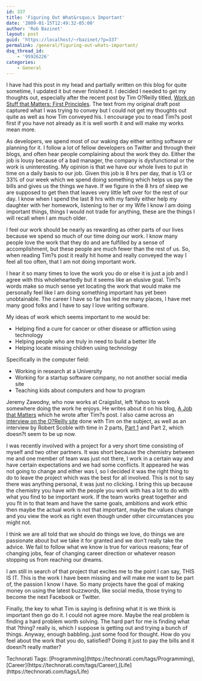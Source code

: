 ```yaml
---
id: 337
title: 'Figuring Out What&rsquo;s Important'
date: '2009-01-15T12:49:32-05:00'
author: 'Rob Bazinet'
layout: post
guid: 'https://localhost/~rbazinet/?p=337'
permalink: /general/figuring-out-whats-important/
dsq_thread_id:
    - '95926226'
categories:
    - General
---
```


I have had this post in my head and partially written on this blog for quite sometime, I updated it but never finished it. I decided I needed to get my thoughts out, especially after the recent post by Tim O?Reilly titled, [Work on Stuff that Matters: First Principles](https://radar.oreilly.com/2009/01/work-on-stuff-that-matters-fir.html). The text from my original draft post captured what I was trying to convey but I could not get my thoughts out quite as well as how Tim conveyed his. I encourage you to read Tim?s post first if you have not already as it is well worth it and will make my works mean more.

As developers, we spend most of our waking day either writing software or planning for it. I follow a lot of fellow developers on Twitter and through their blogs, and often hear people complaining about the work they do. Either the job is lousy because of a bad manager, the company is dysfunctional or the work is uninteresting. My opinion is that we have our whole lives to put in time on a daily basis to our job. Given this job is 8 hrs per day, that is 1/3 or 33% of our week which we spend doing something which helps us pay the bills and gives us the things we have. If we figure in the 8 hrs of sleep we are supposed to get then that leaves very little left over for the rest of our day. I know when I spend the last 8 hrs with my family either help my daughter with her homework, listening to her or my Wife I know I am doing important things, things I would not trade for anything, these are the things I will recall when I am much older.

I feel our work should be nearly as rewarding as other parts of our lives because we spend so much of our time doing our work. I know many people love the work that they do and are fulfilled by a sense of accomplishment, but these people are much fewer than the rest of us. So, when reading Tim?s post it really hit home and really conveyed the way I feel all too often, that I am not doing important work.

I hear it so many times to love the work you do or else it is just a job and I agree with this wholeheartedly but it seems like an elusive goal. Tim?s words make so much sense yet locating the work that would make me personally feel like I am doing something important has yet been unobtainable. The career I have so far has led me many places, I have met many good folks and I have to say I love writing software.

My ideas of work which seems important to me would be:

- Helping find a cure for cancer or other disease or affliction using technology
- Helping people who are truly in need to build a better life
- Helping locate missing children using technology
 
Specifically in the computer field:

- Working in research at a University
- Working for a startup software company, no not another social media site
- Teaching kids about computers and how to program
 
Jeremy Zawodny, who now works at Craigslist, left Yahoo to work somewhere doing the work he enjoys. He writes about it on his blog, [A Job that Matters](https://jeremy.zawodny.com/blog/archives/010853.html) which he wrote after Tim?s post. I also came across an [interview on the O?Reilly site](https://radar.oreilly.com/2009/01/work-on-stuff-that-matters-interview-tim-oreilly.html) done with Tim on the subject, as well as an interview by Robert Scoble with time in 2 parts, [Part 1](https://www.fastcompany.tv/video/part-i-tim-o-reilly-steers-us-a-post-web-20-world) and Part 2, which doesn?t seem to be up now.

I was recently involved with a project for a very short time consisting of myself and two other partners. It was short because the chemistry between me and one member of team was just not there, I work in a certain way and have certain expectations and we had some conflicts. It appeared he was not going to change and either was I, so I decided it was the right thing to do to leave the project which was the best for all involved. This is not to say there was anything personal, it was just no clicking. I bring this up because the chemistry you have with the people you work with has a lot to do with what you find to be important work. If the team works great together and you fit in to that team and have the same goals, ambitions and work ethic then maybe the actual work is not that important, maybe the values change and you view the work as right even though under other circumstances you might not.

I think we are all told that we should do things we love, do things we are passionate about but we take it for granted and we don't really take the advice. We fail to follow what we know is true for various reasons; fear of changing jobs, fear of changing career direction or whatever reason stopping us from reaching our dreams.

I am still in search of that project that excites me to the point I can say, THIS IS IT. This is the work I have been missing and will make me want to be part of, the passion I know I have. So many projects have the goal of making money on using the latest buzzwords, like social media, those trying to become the next Facebook or Twitter.

Finally, the key to what Tim is saying is defining what it is we think is important then go do it. I could not agree more. Maybe the real problem is finding a hard problem worth solving. The hard part for me is finding what that ?thing? really is, which I suppose is getting out and trying a bunch of things. Anyway, enough babbling..just some food for thought. How do you feel about the work that you do, satisfied? Doing it just to pay the bills and it doesn?t really matter?

<div class="wlWriterEditableSmartContent" id="scid:0767317B-992E-4b12-91E0-4F059A8CECA8:db70a26e-f8cd-4a8a-ac45-f85fa4081812" style="padding-right: 0px; display: inline; padding-left: 0px; float: none; padding-bottom: 0px; margin: 0px; padding-top: 0px">Technorati Tags: [Programming](https://technorati.com/tags/Programming),[Career](https://technorati.com/tags/Career),[Life](https://technorati.com/tags/Life)</div>